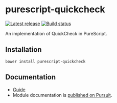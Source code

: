 # purescript-quickcheck

[![Latest release](http://img.shields.io/github/release/purescript/purescript-quickcheck.svg)](https://github.com/purescript/purescript-quickcheck/releases)
[![Build status](https://travis-ci.org/purescript/purescript-quickcheck.svg?branch=master)](https://travis-ci.org/purescript/purescript-quickcheck)

An implementation of QuickCheck in PureScript.

## Installation

```
bower install purescript-quickcheck
```

## Documentation

* [Guide](GUIDE.md)
* Module documentation is [published on Pursuit](http://pursuit.purescript.org/packages/purescript-quickcheck).
